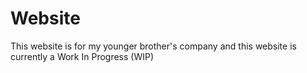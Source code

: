 # Website
This website is for my younger brother's company and this website is currently a Work In Progress (WIP)
